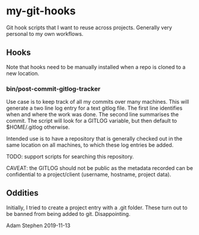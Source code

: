 # my-git-hooks
Git hook scripts that I want to reuse across projects.   Generally very personal to my own workflows.

## Hooks

Note that hooks need to be manually installed when a repo is cloned to a new location.

### bin/post-commit-gitlog-tracker

Use case is to keep track of all my commits over many machines.  This will generate a two line log entry for a text gitlog file.
The first line identifies when and where the work was done.   The second line summarises the commit.
The script will look for a GITLOG variable, but then default to $HOME/.gitlog otherwise.

Intended use is to have a repository that is generally checked out in the same location on all machines, to which these log
entries be added.

TODO: support scripts for searching this repository.

CAVEAT: the GITLOG should not be public as the metadata recorded can be confidential to a project/client (username, hostname, project data).


## Oddities

Initially, I tried to create a project entry with a .git folder.   These turn out to be banned from being added to git.   Disappointing.


Adam Stephen 2019-11-13
